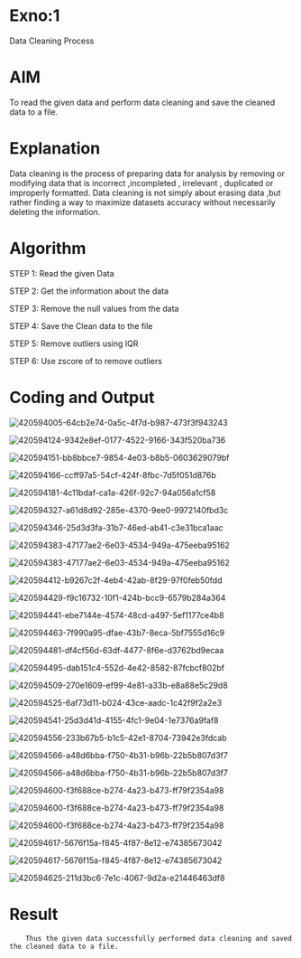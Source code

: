 # Exno:1
Data Cleaning Process

# AIM
To read the given data and perform data cleaning and save the cleaned data to a file.

# Explanation
Data cleaning is the process of preparing data for analysis by removing or modifying data that is incorrect ,incompleted , irrelevant , duplicated or improperly formatted. Data cleaning is not simply about erasing data ,but rather finding a way to maximize datasets accuracy without necessarily deleting the information.

# Algorithm
STEP 1: Read the given Data

STEP 2: Get the information about the data

STEP 3: Remove the null values from the data

STEP 4: Save the Clean data to the file

STEP 5: Remove outliers using IQR

STEP 6: Use zscore of to remove outliers

# Coding and Output
![420594005-64cb2e74-0a5c-4f7d-b987-473f3f943243](https://github.com/user-attachments/assets/24a5d233-5525-44a2-8cd8-f43cb2ddae93)

![420594124-9342e8ef-0177-4522-9166-343f520ba736](https://github.com/user-attachments/assets/7c4e4430-e72c-4bce-bbeb-5c432f4e472d)


![420594151-bb8bbce7-9854-4e03-b8b5-0603629079bf](https://github.com/user-attachments/assets/9b0ff061-3b31-4743-8d54-e66da5d63111)


![420594166-ccff97a5-54cf-424f-8fbc-7d5f051d876b](https://github.com/user-attachments/assets/9221095c-8d63-4a6f-b298-8024b8cd1da1)


![420594181-4c11bdaf-ca1a-426f-92c7-94a056a1cf58](https://github.com/user-attachments/assets/968e762b-1cd4-4f2e-b07b-94ad06246ba0)


![420594327-a61d8d92-285e-4370-9ee0-9972140fbd3c](https://github.com/user-attachments/assets/8af591cd-5ee1-4d67-8332-9e658fb23cb0)


![420594346-25d3d3fa-31b7-46ed-ab41-c3e31bca1aac](https://github.com/user-attachments/assets/4f2e2c17-706a-4955-8df6-caacdd73c652)


![420594383-47177ae2-6e03-4534-949a-475eeba95162](https://github.com/user-attachments/assets/c545aa43-47c3-4cae-8fc6-3e01df5518d7)


![420594383-47177ae2-6e03-4534-949a-475eeba95162](https://github.com/user-attachments/assets/d0f26bb0-c54c-4a3a-b76b-58f85fedb86d)


![420594412-b9267c2f-4eb4-42ab-8f29-97f0feb50fdd](https://github.com/user-attachments/assets/a06d6678-0aec-40a1-a0f8-a7bd84b95f76)

![420594429-f9c16732-10f1-424b-bcc9-6579b284a364](https://github.com/user-attachments/assets/cafcfddc-3afa-4294-9074-5c3ea8555db3)

![420594441-ebe7144e-4574-48cd-a497-5ef1177ce4b8](https://github.com/user-attachments/assets/51f4c879-b7f2-44eb-a16b-e27bf631597f)


![420594463-7f990a95-dfae-43b7-8eca-5bf7555d16c9](https://github.com/user-attachments/assets/9fa4310c-ecc5-4391-9399-cd2bde1020e1)


![420594481-df4cf56d-63df-4477-8f6e-d3762bd9ecaa](https://github.com/user-attachments/assets/a0b5f047-98eb-42f2-8b6e-27714aa81760)


![420594495-dab151c4-552d-4e42-8582-87fcbcf802bf](https://github.com/user-attachments/assets/4ab8a0c5-8836-419c-a4ad-c3aec34989cd)


![420594509-270e1609-ef99-4e81-a33b-e8a88e5c29d8](https://github.com/user-attachments/assets/b68ca0b0-2c7a-4c42-be0d-b61cc6784ab5)


![420594525-6af73d11-b024-43ce-aadc-1c42f9f2a2e3](https://github.com/user-attachments/assets/dd6f1aaa-8a45-4ece-8494-e67c30125d7a)


![420594541-25d3d41d-4155-4fc1-9e04-1e7376a9faf8](https://github.com/user-attachments/assets/feccaff8-68e5-417b-923b-42d5a3a7af5c)

![420594556-233b67b5-b1c5-42e1-8704-73942e3fdcab](https://github.com/user-attachments/assets/bfb459fe-92e4-46fb-8188-4eec39aa2d95)

![420594566-a48d6bba-f750-4b31-b96b-22b5b807d3f7](https://github.com/user-attachments/assets/dc9200db-86c5-4f5d-ae05-6cf67d55a778)

![420594566-a48d6bba-f750-4b31-b96b-22b5b807d3f7](https://github.com/user-attachments/assets/79ca5caa-9022-4228-abca-0fe7ac89155f)


![420594600-f3f688ce-b274-4a23-b473-ff79f2354a98](https://github.com/user-attachments/assets/ccbc9a51-3a56-4650-8a7d-0e5aac4500a8)


![420594600-f3f688ce-b274-4a23-b473-ff79f2354a98](https://github.com/user-attachments/assets/d7a6d35b-3ea9-464f-9d69-f6299e9d3a7f)


![420594600-f3f688ce-b274-4a23-b473-ff79f2354a98](https://github.com/user-attachments/assets/7ccb2498-5492-4416-b053-e757a76b2281)


![420594617-5676f15a-f845-4f87-8e12-e74385673042](https://github.com/user-attachments/assets/ac4c84b3-93d0-4a4a-bd8f-bd8ff8f9c84f)


![420594617-5676f15a-f845-4f87-8e12-e74385673042](https://github.com/user-attachments/assets/70b4d641-61d1-4b7e-9032-ca8e8fb0928e)


![420594625-211d3bc6-7e1c-4067-9d2a-e21446463df8](https://github.com/user-attachments/assets/ee60121c-5975-4177-a6ae-8e89c4912184)

# Result
        Thus the given data successfully performed data cleaning and saved the cleaned data to a file.
